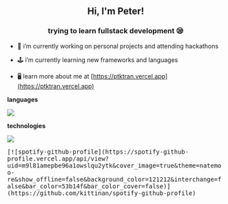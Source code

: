 <h2 align="center">Hi, I'm Peter!</h2>
<h3 align="center">trying to learn fullstack development 😪</h3>

- 🔭 i’m currently working on personal projects and attending hackathons

- 🕹️ i’m currently learning new frameworks and languages

- 🖥️ learn more about me at [https://ptktran.vercel.app](https://ptktran.vercel.app)

<b>languages</b>
<p align="left">
  <a href="https://skillicons.dev">
    <img src="https://skillicons.dev/icons?i=html,css,js,py,java,c,php,bash,mysql&theme=dark" />
  </a>
</p>

<b>technologies</b>
<p align="left">
  <a href="https://skillicons.dev">
    <img src="https://skillicons.dev/icons?i=react,svelte,angular,nodejs,tailwind,bootstrap,github&theme=dark" />
  </a>
</p>

<kbd>
[![spotify-github-profile](https://spotify-github-profile.vercel.app/api/view?uid=m9l81amepbe96a1owslqu2ytk&cover_image=true&theme=natemoo-re&show_offline=false&background_color=121212&interchange=false&bar_color=53b14f&bar_color_cover=false)](https://github.com/kittinan/spotify-github-profile)
</kbd>
